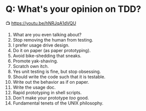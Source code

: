 # Q: What's your opinion on TDD?

📺 <https://youtu.be/hNRJqA1dVQU>

1. What are you even talking about?
1. Stop removing the human from testing.
1. I prefer usage drive design.
1. Do it on paper (as paper prototyping).
1. Avoid bike-shedding that sneaks.
1. Promote yak-shaving.
1. Scratch own itch.
1. Yes unit testing is fine, but stop obsessing.
1. Should write the code such that it is testable.
1. Write out the behavior as if on paper.
1. Write the usage doc.
1. Rapid prototyping in shell scripts.
1. Don't make your prototype *too* good.
1. Fundamental tenets of the UNIX philosophy.

